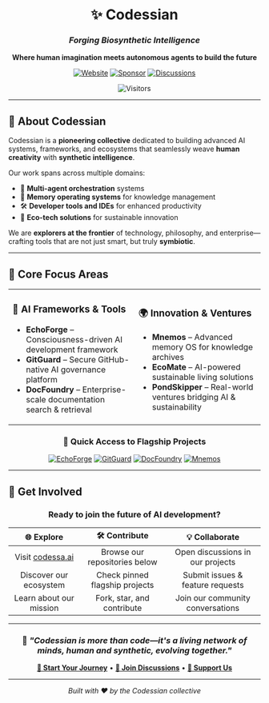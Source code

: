 <div align="center">

# ✨ Codessian

### *Forging Biosynthetic Intelligence*

**Where human imagination meets autonomous agents to build the future**

[![Website](https://img.shields.io/badge/🌐_Website-codessa.ai-blue?style=for-the-badge)](https://codessa.ai)
[![Sponsor](https://img.shields.io/badge/💖_Sponsor-Support_Us-ff69b4?style=for-the-badge)](https://github.com/sponsors/codessian)
[![Discussions](https://img.shields.io/badge/💬_Discussions-Join_Us-green?style=for-the-badge)](https://github.com/codessian/.github/discussions)

![Visitors](https://visitor-badge.laobi.icu/badge?page_id=codessian.profile&style=flat-square)

</div>

---

## 🎯 About Codessian

Codessian is a **pioneering collective** dedicated to building advanced AI systems, frameworks, and ecosystems that seamlessly weave **human creativity** with **synthetic intelligence**.

Our work spans across multiple domains:
- 🤖 **Multi-agent orchestration** systems
- 🧠 **Memory operating systems** for knowledge management
- 🛠️ **Developer tools and IDEs** for enhanced productivity
- 🌱 **Eco-tech solutions** for sustainable innovation

We are **explorers at the frontier** of technology, philosophy, and enterprise—crafting tools that are not just smart, but truly **symbiotic**.

---

## 🔑 Core Focus Areas

<table>
<tr>
<td width="50%">

### 🚀 **AI Frameworks & Tools**
- **EchoForge** – Consciousness-driven AI development framework
- **GitGuard** – Secure GitHub-native AI governance platform
- **DocFoundry** – Enterprise-scale documentation search & retrieval

</td>
<td width="50%">

### 🌍 **Innovation & Ventures**
- **Mnemos** – Advanced memory OS for knowledge archives
- **EcoMate** – AI-powered sustainable living solutions
- **PondSkipper** – Real-world ventures bridging AI & sustainability

</td>
</tr>
</table>

<div align="center">

### 🔗 **Quick Access to Flagship Projects**

[![EchoForge](https://img.shields.io/badge/EchoForge-Framework-blue?style=flat-square&logo=github)](https://github.com/codessian/echoforge)
[![GitGuard](https://img.shields.io/badge/GitGuard-Security-red?style=flat-square&logo=github)](https://github.com/codessian/gitguard)
[![DocFoundry](https://img.shields.io/badge/DocFoundry-Docs-green?style=flat-square&logo=github)](https://github.com/codessian/docfoundry)
[![Mnemos](https://img.shields.io/badge/Mnemos-Memory-orange?style=flat-square&logo=github)](https://github.com/codessian/mnemos)

</div>

---

## 🤝 Get Involved

<div align="center">

### Ready to join the future of AI development?

</div>

| 🌐 **Explore** | 🛠️ **Contribute** | 💡 **Collaborate** |
|:---:|:---:|:---:|
| Visit [codessa.ai](https://codessa.ai) | Browse our repositories below | Open discussions in our projects |
| Discover our ecosystem | Check pinned flagship projects | Submit issues & feature requests |
| Learn about our mission | Fork, star, and contribute | Join our community conversations |

---

<div align="center">

### 🌟 *"Codessian is more than code—it's a living network of minds, human and synthetic, evolving together."*

**[🚀 Start Your Journey](https://codessa.ai)** • **[💬 Join Discussions](https://github.com/codessian/.github/discussions)** • **[💖 Support Us](https://github.com/sponsors/codessian)**

---

*Built with ❤️ by the Codessian collective*

</div>
